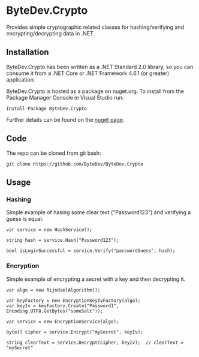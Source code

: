 # ByteDev.Crypto

Provides simple cryptographic related classes for hashing/verifying and encrypting/decrypting data in .NET.

## Installation

ByteDev.Crypto has been written as a .NET Standard 2.0 library, so you can consume it from a .NET Core or .NET Framework 4.6.1 (or greater) application.

ByteDev.Crypto is hosted as a package on nuget.org.  To install from the Package Manager Console in Visual Studio run:

`Install-Package ByteDev.Crypto`

Further details can be found on the [nuget page](https://www.nuget.org/packages/ByteDev.Crypto/).

## Code

The repo can be cloned from git bash:

`git clone https://github.com/ByteDev/ByteDev.Crypto`

## Usage

### Hashing

Simple example of hasing some clear text ("Password123") and verifying a guess is equal.

```
var service = new HashService();

string hash = service.Hash("Password123");

bool isLoginSuccessful = service.Verify("passwordGuess", hash);
```

### Encryption

Simple example of encrypting a secret with a key and then decrypting it.

```
var algo = new RijndaelAlgorithm();

var keyFactory = new EncryptionKeyIvFactory(algo);
var keyIv = keyFactory.Create("Password1", Encoding.UTF8.GetBytes("someSalt"));

var service = new EncryptionService(algo);

byte[] cipher = service.Encrypt("mySecret", keyIv);

string clearText = service.Decrypt(cipher, keyIv);	// clearText = "mySecret"
```
